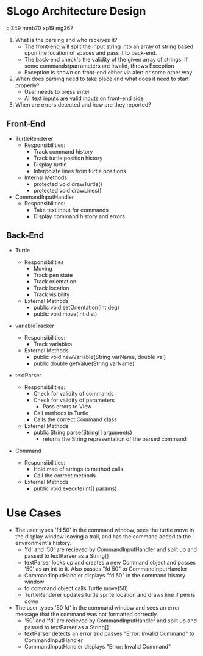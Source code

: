 # SLogo Architecture Design
cl349 
mmb70
xp19
mg367

1. What is the parsing and who receives it?
    * The front-end will split the input string into an array of string based upon the location of spaces and pass it to back-end.
    * The back-end check's the validity of the given array of strings. If some commands/parrameters are invalid, throws Exception
    * Exception is shown on front-end either via alert or some other way
2. When does parsing need to take place and what does it need to start properly?
    * User needs to press enter
    * All text inputs are valid inputs on front-end side
3. When are errors detected and how are they reported?


## Front-End
* TurtleRenderer
    * Responsibilities:
        * Track command history
        * Track turtle position history
        * Display turtle
        * Interpolate lines from turtle positions
    * Internal Methods
        * protected void drawTurtle()
        * protected void drawLines()
* CommandInputHandler
    * Responsibilities:
        * Take text input for commands
        * Display command history and errors

## Back-End

* Turtle
    * Responsibilities
        * Moving
        * Track pen state
        * Track orientation
        * Track location
        * Track visibility
    * External Methods
        * public void setOrientation(int deg)
        * public void move(int dist)


* variableTracker
    * Responsibilities:
        * Track variables
    * External Methods
        * public void newVariable(String varName, double val)
        * public double getValue(String varName)
* textParser
    * Responsibilities:
        * Check for validity of commands
        * Check for validity of parameters
            * Pass errors to View
        * Call methods in Turtle
        * Calls the correct Command class
    * External Methods
        * public String parse(String[] arguments)
            * returns the String representation of the parsed command

* Command
     * Responsibilities:
        * Hold map of strings to method calls
        * Call the correct methods
    * External Methods
        * public void execute(int[] params)

# Use Cases
* The user types 'fd 50' in the command window, sees the turtle move in the display window leaving a trail, and has the command added to the environment's history.
    * 'fd' and '50' are recieved by CommandInputHandler and split up and passed to textParser as a String[]
    * textParser looks up and creates a new Command object and passes '50' as an int to it. Also passes "fd 50" to CommandInputHandler
    * CommandInputHandler displays "fd 50" in the command history window
    * fd command object calls Turtle.move(50)
    * TurtleRenderer updates turtle sprite location and draws line if pen is down
* The user types '50 fd' in the command window and sees an error message that the command was not formatted correctly.
    * '50' and 'fd' are recieved by CommandInputHandler and split up and passed to textParser as a String[] 
    * textParser detects an error and passes "Error: Invalid Command" to CommandInputHandler
    * CommandInputHandler displays "Error: Invalid Command"